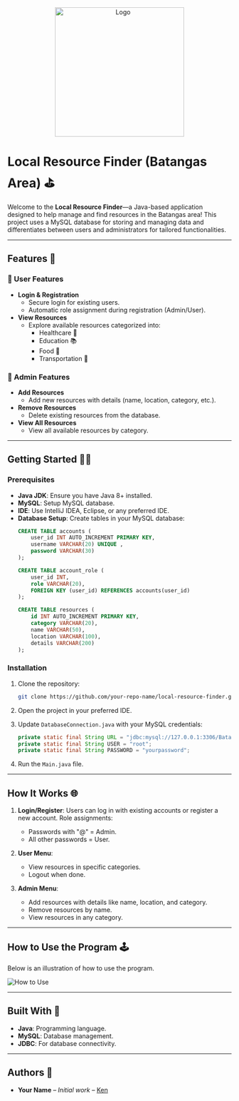 <div align="center">
    <a href="https://github.com/Ken-zaki" target="_blank">
        <img src="https://github.com/user-attachments/assets/e84486d4-79ad-4c12-8605-5d24cd397edb" 
        alt="Logo" width="290" height="290">
    </a>
</div>

# Local Resource Finder (Batangas Area) ⛳

Welcome to the **Local Resource Finder**—a Java-based application designed to help manage and find resources in the Batangas area! This project uses a MySQL database for storing and managing data and differentiates between users and administrators for tailored functionalities.

---

## Features 🚀

### 🔐 User Features
- **Login & Registration**
  - Secure login for existing users.
  - Automatic role assignment during registration (Admin/User).
- **View Resources**
  - Explore available resources categorized into:
    - Healthcare 🏥
    - Education 📚
    - Food 🍔
    - Transportation 🚌

### 🚧 Admin Features
- **Add Resources**
  - Add new resources with details (name, location, category, etc.).
- **Remove Resources**
  - Delete existing resources from the database.
- **View All Resources**
  - View all available resources by category.

---

## Getting Started 🚫🔄

### Prerequisites
- **Java JDK**: Ensure you have Java 8+ installed.
- **MySQL**: Setup MySQL database.
- **IDE**: Use IntelliJ IDEA, Eclipse, or any preferred IDE.
- **Database Setup**: Create tables in your MySQL database:
  ```sql
  CREATE TABLE accounts (
      user_id INT AUTO_INCREMENT PRIMARY KEY,
      username VARCHAR(20) UNIQUE ,
      password VARCHAR(30) 
  );

  CREATE TABLE account_role (
      user_id INT,
      role VARCHAR(20),
      FOREIGN KEY (user_id) REFERENCES accounts(user_id)
  );

  CREATE TABLE resources (
      id INT AUTO_INCREMENT PRIMARY KEY,
      category VARCHAR(20),
      name VARCHAR(50),
      location VARCHAR(100),
      details VARCHAR(200)
  );
  ```

### Installation
1. Clone the repository:
   ```bash
   git clone https://github.com/your-repo-name/local-resource-finder.git
   ```

2. Open the project in your preferred IDE.

3. Update `DatabaseConnection.java` with your MySQL credentials:
   ```java
   private static final String URL = "jdbc:mysql://127.0.0.1:3306/Batangas_db";
   private static final String USER = "root";
   private static final String PASSWORD = "yourpassword";
   ```

4. Run the `Main.java` file.

---

## How It Works 🌐

1. **Login/Register**:
   Users can log in with existing accounts or register a new account. Role assignments:
   - Passwords with "@" = Admin.
   - All other passwords = User.

2. **User Menu**:
   - View resources in specific categories.
   - Logout when done.

3. **Admin Menu**:
   - Add resources with details like name, location, and category.
   - Remove resources by name.
   - View resources in any category.

---

## How to Use the Program 🕹️

Below is an illustration of how to use the program.

![How to Use](path/to/your/image.png)

---

## Built With 🔧
- **Java**: Programming language.
- **MySQL**: Database management.
- **JDBC**: For database connectivity.

---

## Authors 🌟
- **Your Name** – *Initial work* – [Ken]([https://github.com/your-profile](https://github.com/Ken-zaki))



